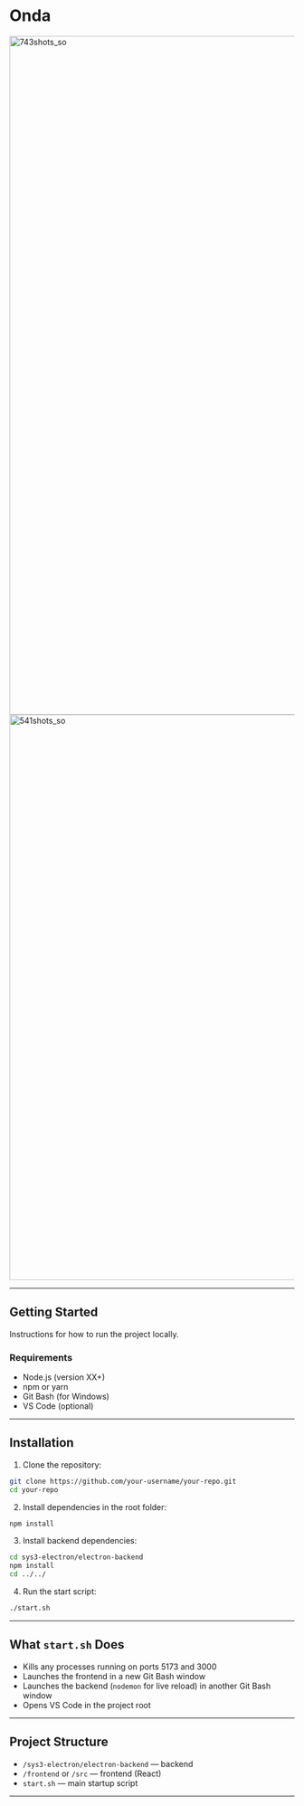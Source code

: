 # Onda

<img width="1920" height="1200" alt="743shots_so" src="https://github.com/user-attachments/assets/6ec0d886-1055-48e2-9c2a-94194ad98133" />
<img width="1920" height="1000" alt="541shots_so" src="https://github.com/user-attachments/assets/80c037a8-e67b-4b43-ac22-3bae4c7c58a7" />


---

## Getting Started

Instructions for how to run the project locally.

### Requirements

- Node.js (version XX+)
- npm or yarn
- Git Bash (for Windows)
- VS Code (optional)

---

## Installation

1. Clone the repository:
```bash
git clone https://github.com/your-username/your-repo.git
cd your-repo
```

2. Install dependencies in the root folder:
```bash
npm install
```

3. Install backend dependencies:
```bash
cd sys3-electron/electron-backend
npm install
cd ../../
```

4. Run the start script:
```bash
./start.sh
```

---

## What `start.sh` Does

- Kills any processes running on ports 5173 and 3000  
- Launches the frontend in a new Git Bash window  
- Launches the backend (`nodemon` for live reload) in another Git Bash window  
- Opens VS Code in the project root

---

## Project Structure

- `/sys3-electron/electron-backend` — backend  
- `/frontend` or `/src` — frontend (React)  
- `start.sh` — main startup script

---

